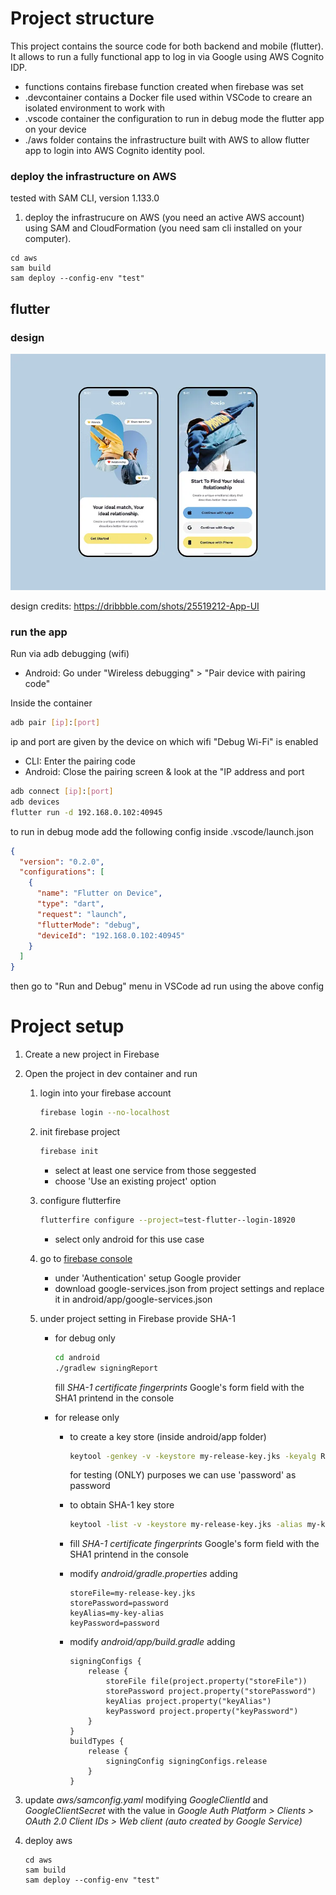 # Project structure

This project contains the source code for both backend and mobile (flutter). It allows to run a fully functional app to log in via Google using AWS Cognito IDP.

- functions contains firebase function created when firebase was set
- .devcontainer contains a Docker file used within VSCode to creare an isolated environment to work with
- .vscode container the configuration to run in debug mode the flutter app on your device
- ./aws folder contains the infrastructure built with AWS to allow flutter app to login into AWS Cognito identity pool.

### deploy the infrastructure on AWS

tested with SAM CLI, version 1.133.0

1. deploy the infrastrucure on AWS (you need an active AWS account) using SAM and CloudFormation (you need sam cli installed on your computer).

```
cd aws
sam build
sam deploy --config-env "test"
```

## flutter

### design

![design](./design.png)

design credits: https://dribbble.com/shots/25519212-App-UI

### run the app

Run via adb debugging (wifi)

- Android: Go under "Wireless debugging" > "Pair device with pairing code"

Inside the container

```sh
adb pair [ip]:[port]
```

ip and port are given by the device on which wifi "Debug Wi-Fi" is enabled

- CLI: Enter the pairing code
- Android: Close the pairing screen & look at the "IP address and port

```sh
adb connect [ip]:[port]
adb devices
flutter run -d 192.168.0.102:40945
```

to run in debug mode add the following config inside .vscode/launch.json

```json
{
  "version": "0.2.0",
  "configurations": [
    {
      "name": "Flutter on Device",
      "type": "dart",
      "request": "launch",
      "flutterMode": "debug",
      "deviceId": "192.168.0.102:40945"
    }
  ]
}
```

then go to "Run and Debug" menu in VSCode ad run using the above config

# Project setup

1. Create a new project in Firebase

2. Open the project in dev container and run
  
    1. login into your firebase account
    
        ```sh
        firebase login --no-localhost
        ```

    2. init firebase project

        ```sh
        firebase init
        ```
        - select at least one service from those seggested
        - choose 'Use an existing project' option

    3. configure flutterfire

        ```sh
        flutterfire configure --project=test-flutter--login-18920
        ```
        - select only android for this use case

    4. go to [firebase console](https://console.firebase.google.com/project/test-flutter--login-18920/authentication/providers)
        - under 'Authentication' setup Google provider
        - download google-services.json from project settings and replace it in android/app/google-services.json
    5. under project setting in Firebase provide SHA-1
        - for debug only
            ```sh 
            cd android
            ./gradlew signingReport
            ``` 

            fill *SHA-1 certificate fingerprints* Google's form field with the SHA1 printend in the console

        - for release only 
            - to create a key store (inside android/app folder)

                ```sh
                keytool -genkey -v -keystore my-release-key.jks -keyalg RSA -keysize 2048 -validity 10000 -alias my-key-alias
                ```

                for testing (ONLY) purposes we can use 'password' as password

            - to obtain SHA-1 key store

                ```sh
                keytool -list -v -keystore my-release-key.jks -alias my-key-alias
                ```

            - fill *SHA-1 certificate fingerprints* Google's form field with the SHA1 printend in the console

            - modify *android/gradle.properties* adding

                ```
                storeFile=my-release-key.jks
                storePassword=password
                keyAlias=my-key-alias
                keyPassword=password
                ```

            - modify *android/app/build.gradle* adding

                ```
                signingConfigs {
                    release {
                        storeFile file(project.property("storeFile"))
                        storePassword project.property("storePassword")
                        keyAlias project.property("keyAlias")
                        keyPassword project.property("keyPassword")
                    }
                }
                buildTypes {
                    release {
                        signingConfig signingConfigs.release
                    }
                }
                ```
3. update *aws/samconfig.yaml* modifying *GoogleClientId* and *GoogleClientSecret* with the value in *Google Auth Platform > Clients > OAuth 2.0 Client IDs > Web client (auto created by Google Service)*

4. deploy aws

    ```
    cd aws
    sam build
    sam deploy --config-env "test"
    ```